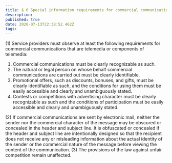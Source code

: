 ```yaml
---
title: § 6 Special information requirements for commercial communications 
description: 
published: true
date: 2020-07-13T22:38:52.462Z
tags: 
---
```


(1) Service providers must observe at least the following requirements for commercial communications that are telemedia or components of telemedia:
1. Commercial communications must be clearly recognizable as such.
2. The natural or legal person on whose behalf commercial communications are carried out must be clearly identifiable.
3. Promotional offers, such as discounts, bonuses, and gifts, must be clearly identifiable as such, and the conditions for using them must be easily accessible and clearly and unambiguously stated.
4. Contests or competitions with advertising character must be clearly recognizable as such and the conditions of participation must be easily accessible and clearly and unambiguously stated.

(2) If commercial communications are sent by electronic mail, neither the sender nor the commercial character of the message may be obscured or concealed in the header and subject line. It is obfuscated or concealed if the header and subject line are intentionally designed so that the recipient does not receive any or misleading information about the actual identity of the sender or the commercial nature of the message before viewing the content of the communication.
(3) The provisions of the law against unfair competition remain unaffected.